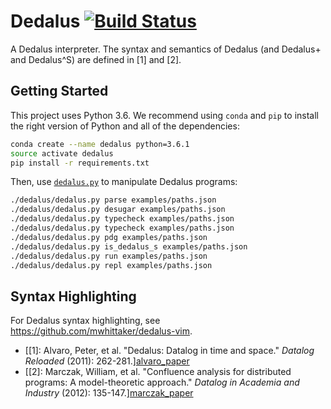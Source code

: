 # Dedalus [![Build Status](https://travis-ci.org/mwhittaker/dedalus.svg?branch=master)](https://travis-ci.org/mwhittaker/dedalus)
A Dedalus interpreter. The syntax and semantics of Dedalus (and Dedalus+ and
Dedalus^S) are defined in [1] and [2].

## Getting Started
This project uses Python 3.6. We recommend using `conda` and `pip` to install
the right version of Python and all of the dependencies:

```bash
conda create --name dedalus python=3.6.1
source activate dedalus
pip install -r requirements.txt
```

Then, use [`dedalus.py`](dedalus/dedalus.py) to manipulate Dedalus programs:

```bash
./dedalus/dedalus.py parse examples/paths.json
./dedalus/dedalus.py desugar examples/paths.json
./dedalus/dedalus.py typecheck examples/paths.json
./dedalus/dedalus.py typecheck examples/paths.json
./dedalus/dedalus.py pdg examples/paths.json
./dedalus/dedalus.py is_dedalus_s examples/paths.json
./dedalus/dedalus.py run examples/paths.json
./dedalus/dedalus.py repl examples/paths.json
```

## Syntax Highlighting
For Dedalus syntax highlighting, see https://github.com/mwhittaker/dedalus-vim.

- [\[1]: Alvaro, Peter, et al. "Dedalus: Datalog in time and space." _Datalog Reloaded_ (2011): 262-281.][alvaro_paper]
- [\[2]: Marczak, William, et al. "Confluence analysis for distributed programs: A model-theoretic approach." _Datalog in Academia and Industry_ (2012): 135-147.][marczak_paper]

[alvaro_paper]: https://scholar.google.com/scholar?cluster=4658639044512647014
[marczak_paper]: https://scholar.google.com/scholar?cluster=17678162482015246510

